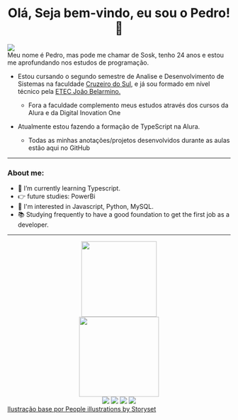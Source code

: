 <h1 align="center">Olá, Seja bem-vindo, eu sou o Pedro! 👋</h1>
<img src="https://cdn.discordapp.com/attachments/936075079215890514/982097595050643526/Git-Post.png"/>
<div>
Meu nome é Pedro, mas pode me chamar de Sosk, tenho 24 anos e estou me aprofundando nos estudos de programação.

- Estou cursando o segundo semestre de Analise e Desenvolvimento de Sistemas na faculdade <a href="https://www.cruzeirodosul.edu.br/" target="_blank">Cruzeiro do Sul</a>, e já sou formado em nível técnico pela <a href="https://www.etecjoaobelarmino.com.br/" target="_blank">ETEC João Belarmino.</a> 
  - Fora a faculdade complemento meus estudos através dos cursos da Alura e da Digital Inovation One

- Atualmente estou fazendo a formação de TypeScript na Alura.
  - Todas as minhas anotações/projetos desenvolvidos durante as aulas estão aqui no GitHub
</div>
<hr>

<div>
  <h3> About me:</h3>
  <ul>
    <li>🌱 I’m currently learning Typescript.</li>
    <li>👉 future studies: PowerBi</li>
    <li>👀 I'm interested in Javascript, Python, MySQL.</li>
    <li>📚 Studying frequently to have a good foundation to get the first job as a developer.</li>
  </ul>
<div>

<hr>

<div align="center">

</div>
<div align="center">
  <img height="170em" src="https://github-readme-stats.vercel.app/api/top-langs/?username=pedrogobis&layout=compact&langs_count=7&theme=github_dark"/>
</div>
<div align="center">
  <a href="https://github.com/pedrogobis">
  <img height="180em" src="https://github-readme-stats.vercel.app/api?username=pedrogobis&show_icons=true&theme=github_dark&include_all_commits=true&count_private=true"/>
 </div>
  
 <div align="center">
  <a href="https://www.instagram.com/pedrososk_/" target="_blank"><img src="https://img.shields.io/badge/Instagram-E4405F?style=for-the-badge&logo=instagram&logoColor=white" target="_blank"></a>
    <a href="https://www.twitter.com/pedrososk_/" target="_blank"><img src="https://img.shields.io/badge/Twitter-1DA1F2?style=for-the-badge&logo=twitter&logoColor=white" target="_blank"></a>
    <a href="https://www.linkedin.com/in/pedro-paulo-gobis-b94b76a9/" target="_blank"><img src="https://img.shields.io/badge/LinkedIn-0077B5?style=for-the-badge&logo=linkedin&logoColor=white" target="_blank"></a>
    <a href="mailto:" target="_blank"><img src="https://img.shields.io/badge/Gmail-D14836?style=for-the-badge&logo=gmail&logoColor=white" target="_blank"></a>
 
  </div>
<a href="https://storyset.com/people">Ilustração base por People illustrations by Storyset</a>

